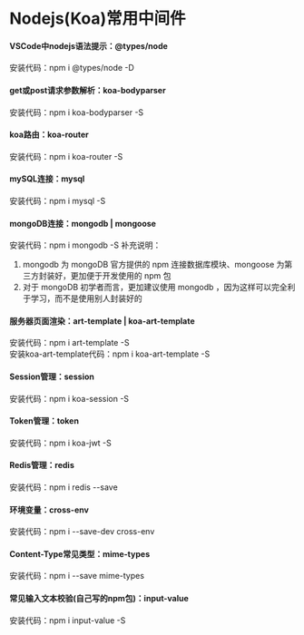 # Nodejs(Koa)常用中间件

#### VSCode中nodejs语法提示：@types/node  
安装代码：npm i @types/node -D  

#### get或post请求参数解析：koa-bodyparser
安装代码：npm i koa-bodyparser -S

#### koa路由：koa-router  
安装代码：npm i koa-router -S

#### mySQL连接：mysql  
安装代码：npm i mysql -S

#### mongoDB连接：mongodb | mongoose  
安装代码：npm i mongodb -S
补充说明：
1. mongodb 为 mongoDB 官方提供的 npm 连接数据库模块、mongoose 为第三方封装好，更加便于开发使用的 npm 包  
2. 对于 mongoDB 初学者而言，更加建议使用 mongodb ，因为这样可以完全利于学习，而不是使用别人封装好的  

#### 服务器页面渲染：art-template | koa-art-template
安装代码：npm i art-template -S  
安装koa-art-template代码：npm i koa-art-template -S

#### Session管理：session  
安装代码：npm i koa-session -S

#### Token管理：token
安装代码：npm i koa-jwt -S

#### Redis管理：redis
安装代码：npm i redis --save

#### 环境变量：cross-env
安装代码：npm i --save-dev cross-env

#### Content-Type常见类型：mime-types
安装代码：npm i --save mime-types

#### 常见输入文本校验(自己写的npm包)：input-value
安装代码：npm i input-value -S
